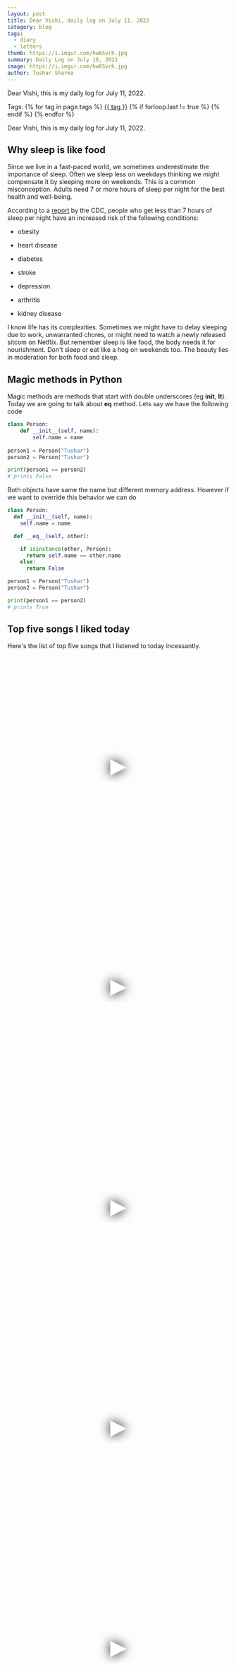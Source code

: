 ```yaml
---
layout: post
title: Dear Vishi, daily log on July 11, 2022
category: blog
tags:
  - diary
  - letters
thumb: https://i.imgur.com/hw6Svrh.jpg
summary: Daily Log on July 10, 2022
image: https://i.imgur.com/hw6Svrh.jpg
author: Tushar Sharma
---
```


Dear Vishi, this is my daily log for July 11, 2022.<!-- truncate_here -->
<p>Tags: {% for tag in page.tags %} <a class="mytag" href="/tag/{{ tag }}" title="View posts tagged with &quot;{{ tag }}&quot;">{{ tag }}</a>  {% if forloop.last != true %} {% endif %} {% endfor %} </p>

Dear Vishi, this is my daily log for July 11, 2022.

## Why sleep is like food

Since we live in a fast-paced world, we sometimes underestimate the importance of sleep. Often we sleep less on weekdays thinking we might compensate it by sleeping more on weekends. This is a common misconception. Adults need 7 or more hours of sleep per night for the best health and well-being.

According to a [report](https://www.cdc.gov/sleep/data_statistics.html) by the CDC, people who get less than 7 hours of sleep per night have an increased risk of the following conditions:

* obesity

* heart disease

* diabetes

* stroke

* depression

* arthritis

* kidney disease

I know life has its complexities. Sometimes we might have to delay sleeping due to work, unwarranted chores, or might need to watch a newly released sitcom on Netflix. But remember sleep is like food, the body needs it for nourishment. Don't sleep or eat like a hog on weekends too. The beauty lies in moderation for both food and sleep.

## Magic methods in Python  

Magic methods are methods that start with double underscores (eg __init__, __lt__). Today we are going to talk about **__eq__** method. Lets say we have the following code

```python
class Person:
    def __init__(self, name):
        self.name = name
        
person1 = Person("Tushar")
person2 = Person("Tushar")

print(person1 == person2)
# prints False
```
Both objects have same the name but different memory address. However if we want to override this behavior we can do 

```python
class Person:
  def __init__(self, name):
    self.name = name

  def __eq__(self, other):

    if isinstance(other, Person):
      return self.name == other.name
    else:
      return False

person1 = Person("Tushar")
person2 = Person("Tushar")

print(person1 == person2)
# prints True
```

## Top five songs I liked today 

 Here's the list of top five songs that I listened to today incessantly. 

 <iframe
  style="position: relative;  width: 100%;" 
   height="500"
  src="https://www.youtube.com/embed/mehLx_Fjv_c&autoplay=1"
  srcdoc="<style>*{padding:0;margin:0;overflow:hidden}html,body{height:100%}img,span{position:absolute;width:100%;top:0;bottom:0;margin:auto}span{height:1.5em;text-align:center;font:48px/1.5 sans-serif;color:white;text-shadow:0 0 0.5em black}</style><a href=https://www.youtube.com/embed/mehLx_Fjv_c?autoplay=1><img src=https://img.youtube.com/vi/mehLx_Fjv_c/hqdefault.jpg alt=''><span>▶</span></a>"
  frameborder="0"
  allow="accelerometer; autoplay; encrypted-media; gyroscope; picture-in-picture"
  allowfullscreen
  title=""
></iframe><br>


 <iframe
  style="position: relative;  width: 100%;" 
   height="500"
  src="https://www.youtube.com/embed/-05qe1MF5Pg&autoplay=1"
  srcdoc="<style>*{padding:0;margin:0;overflow:hidden}html,body{height:100%}img,span{position:absolute;width:100%;top:0;bottom:0;margin:auto}span{height:1.5em;text-align:center;font:48px/1.5 sans-serif;color:white;text-shadow:0 0 0.5em black}</style><a href=https://www.youtube.com/embed/-05qe1MF5Pg?autoplay=1><img src=https://img.youtube.com/vi/-05qe1MF5Pg/hqdefault.jpg alt=''><span>▶</span></a>"
  frameborder="0"
  allow="accelerometer; autoplay; encrypted-media; gyroscope; picture-in-picture"
  allowfullscreen
  title=""
></iframe><br>


 <iframe
  style="position: relative;  width: 100%;" 
   height="500"
  src="https://www.youtube.com/embed/CvBfHwUxHIk&autoplay=1"
  srcdoc="<style>*{padding:0;margin:0;overflow:hidden}html,body{height:100%}img,span{position:absolute;width:100%;top:0;bottom:0;margin:auto}span{height:1.5em;text-align:center;font:48px/1.5 sans-serif;color:white;text-shadow:0 0 0.5em black}</style><a href=https://www.youtube.com/embed/CvBfHwUxHIk?autoplay=1><img src=https://img.youtube.com/vi/CvBfHwUxHIk/hqdefault.jpg alt=''><span>▶</span></a>"
  frameborder="0"
  allow="accelerometer; autoplay; encrypted-media; gyroscope; picture-in-picture"
  allowfullscreen
  title=""
></iframe><br>


 <iframe
  style="position: relative;  width: 100%;" 
   height="500"
  src="https://www.youtube.com/embed/5Eqb_-j3FDA&autoplay=1"
  srcdoc="<style>*{padding:0;margin:0;overflow:hidden}html,body{height:100%}img,span{position:absolute;width:100%;top:0;bottom:0;margin:auto}span{height:1.5em;text-align:center;font:48px/1.5 sans-serif;color:white;text-shadow:0 0 0.5em black}</style><a href=https://www.youtube.com/embed/5Eqb_-j3FDA?autoplay=1><img src=https://img.youtube.com/vi/5Eqb_-j3FDA/hqdefault.jpg alt=''><span>▶</span></a>"
  frameborder="0"
  allow="accelerometer; autoplay; encrypted-media; gyroscope; picture-in-picture"
  allowfullscreen
  title=""
></iframe><br>



 <iframe
  style="position: relative;  width: 100%;" 
   height="500"
  src="https://www.youtube.com/embed/-rtJtGdWeak&autoplay=1"
  srcdoc="<style>*{padding:0;margin:0;overflow:hidden}html,body{height:100%}img,span{position:absolute;width:100%;top:0;bottom:0;margin:auto}span{height:1.5em;text-align:center;font:48px/1.5 sans-serif;color:white;text-shadow:0 0 0.5em black}</style><a href=https://www.youtube.com/embed/-rtJtGdWeak?autoplay=1><img src=https://img.youtube.com/vi/-rtJtGdWeak/hqdefault.jpg alt=''><span>▶</span></a>"
  frameborder="0"
  allow="accelerometer; autoplay; encrypted-media; gyroscope; picture-in-picture"
  allowfullscreen
  title=""
></iframe><br>


<nav class="pagination clear" style="padding-bottom:20px;">
{% if page.previous.url %} <a class="prev-item" href="{{page.previous.url}}" title="Previous Post: {{page.previous.title}}">&larr;Previous</a>   {% endif %}  {% if page.next.url %}<a class="next-item" href="{{page.next.url}}" title="Next Post: {{page.next.title}}">Next&rarr;</a>         {% endif %}
</nav>